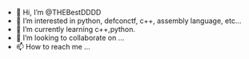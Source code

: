 - 👋 Hi, I’m @THEBestDDDD
- 👀 I’m interested in python, defconctf, c++, assembly language, etc...
- 🌱 I’m currently learning c++,python.
- 💞️ I’m looking to collaborate on ...
- 📫 How to reach me ...

<!---
THEBestDDDD/THEBestDDDD is a ✨ special ✨ repository because its `README.md` (this file) appears on your GitHub profile.
You can click the Preview link to take a look at your changes.
--->
